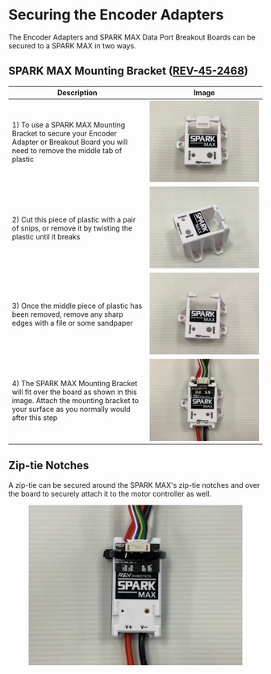 # Securing the Encoder Adapters

The Encoder Adapters and SPARK MAX Data Port Breakout Boards can be secured to a SPARK MAX in two ways.

## SPARK MAX Mounting Bracket ([REV-45-2468](https://www.revrobotics.com/rev-45-2468-pk2/))

| Description                                                                                                                                                         | Image                                             |
| ------------------------------------------------------------------------------------------------------------------------------------------------------------------- | ------------------------------------------------- |
| 1) To use a SPARK MAX Mounting Bracket to secure your Encoder Adapter or Breakout Board you will need to remove the middle tab of plastic                           | ![](../../.gitbook/assets/mounting-bracket-1.jpg) |
| 2) Cut this piece of plastic with a pair of snips, or remove it by twisting the plastic until it breaks                                                             | ![](../../.gitbook/assets/mounting-bracket-2.jpg) |
| 3) Once the middle piece of plastic has been removed, remove any sharp edges with a file or some sandpaper                                                          | ![](../../.gitbook/assets/mounting-bracket-3.jpg) |
| 4) The SPARK MAX Mounting Bracket will fit over the board as shown in this image. Attach the mounting bracket to your surface as you normally would after this step | ![](../../.gitbook/assets/mounting-bracket-5.jpg) |

## Zip-tie Notches

A zip-tie can be secured around the SPARK MAX's zip-tie notches and over the board to securely attach it to the motor controller as well.&#x20;

<figure><img src="../../.gitbook/assets/Zip-Tie.jpg" alt=""><figcaption></figcaption></figure>
